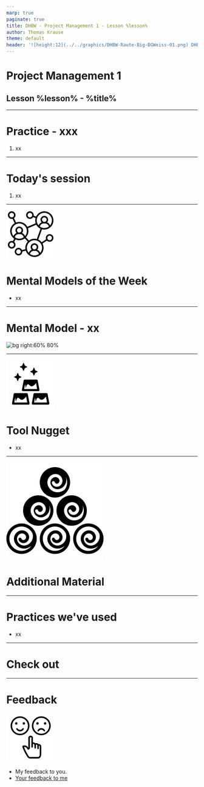 ```yaml
---
marp: true
paginate: true
title: DHBW - Project Management 1 - Lesson %lesson%
author: Thomas Krause
theme: default
header: '![height:12](../../graphics/DHBW-Raute-Big-BGWeiss-01.png) DHBW - Project Management 1 - Lesson %lesson%'
---
```

<!-- markdownlint-disable MD025 MD045 MD012 MD024 MD026 -->

# Project Management 1

## Lesson %lesson% - %title%

---
<!-- _backgroundColor: lightblue -->

# Practice - xxx

1. xx

---

# Today's session

1. xx

---

<!-- _backgroundColor: Wheat -->

![bg left:30% 80%](../graphics/noun-networking-2148898.svg)

# Mental Models of the Week

* xx

---
<!-- _backgroundColor: Wheat -->

# Mental Model - xx

![bg right:60% 80%](../../graphics/shu-ha-ri.drawio.svg)

---

<!-- _backgroundColor: LightPink -->
![bg right:40% 80%](../graphics/noun-gold-898194.svg)

# Tool Nugget

* xx

---

<!-- _backgroundColor: LightPink -->
![bg left:40% 80%](../graphics/noun-material-2183336.svg)

# Additional Material


---
<!-- _backgroundColor:  LightGreen -->
# Practices we've used

* xx

---

<!-- _backgroundColor: lightblue -->
# Check out

---
<!-- _backgroundColor: lightblue -->

# Feedback

![bg right](../graphics/noun-feedback-4502385.svg)

* My feedback to you.
* [Your feedback to me](https://moodle.dhbw.de/mod/feedback/view.php?id=173569)

